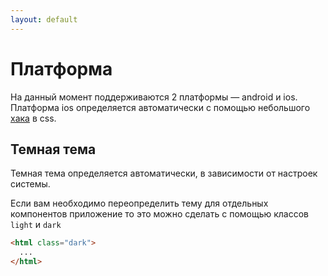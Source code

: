 ```yaml
---
layout: default
---
```


# Платформа

На данный момент поддерживаются 2 платформы — android и ios. Платформа ios
определяется автоматически с помощью небольшого
[хака](https://developer.mozilla.org/en-US/docs/Web/CSS/-webkit-touch-callout)
в css.

## Темная тема

Темная тема определяется автоматически, в зависимости от настроек системы.

Если вам необходимо переопределить тему для отдельных компонентов приложение то
это можно сделать с помощью классов `light` и `dark`

```html
<html class="dark">
  ...
</html>
```
